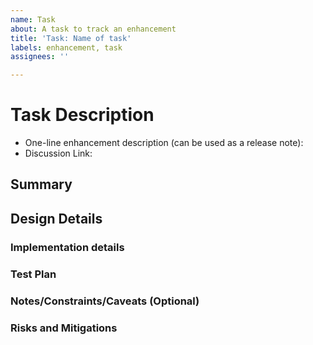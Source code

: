 ```yaml
---
name: Task
about: A task to track an enhancement
title: 'Task: Name of task'
labels: enhancement, task
assignees: ''

---
```


# Task Description
- One-line enhancement description (can be used as a release note):
- Discussion Link: <!-- if any -->

## Summary

<!-- Describe the scope of your change - i.e. what the change does. -->

## Design Details

### Implementation details

<!-- 
Describe how will this be implemented.

E.g. A user will have 

- first name - varchar 120
- last name - varchar 120
- email - varchar 120 ...
-->

### Test Plan

<!-- How will this be tested. -->

### Notes/Constraints/Caveats (Optional)

<!-- Add any notes here. -->

### Risks and Mitigations

<!-- Add any risks here. -->
